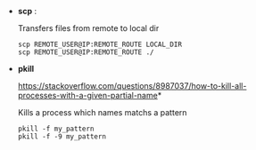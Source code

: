 * **scp** : 
  
  Transfers files from remote to local dir
  ```{bash}
  scp REMOTE_USER@IP:REMOTE_ROUTE LOCAL_DIR
  scp REMOTE_USER@IP:REMOTE_ROUTE ./
  ```

* **pkill**

  https://stackoverflow.com/questions/8987037/how-to-kill-all-processes-with-a-given-partial-name* 
  
  Kills a process which names matchs a pattern
  ```{bash}
  pkill -f my_pattern
  pkill -f -9 my_pattern
  ```

